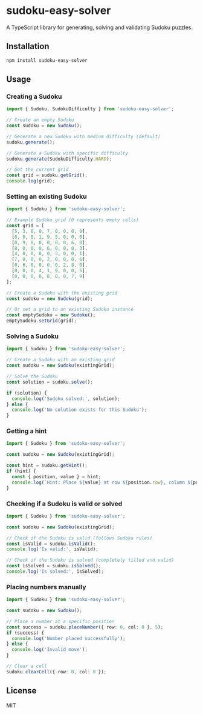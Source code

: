 # sudoku-easy-solver

A TypeScript library for generating, solving and validating Sudoku puzzles.

## Installation

```bash
npm install sudoku-easy-solver
```

## Usage

### Creating a Sudoku

```typescript
import { Sudoku, SudokuDifficulty } from 'sudoku-easy-solver';

// Create an empty Sudoku
const sudoku = new Sudoku();

// Generate a new Sudoku with medium difficulty (default)
sudoku.generate();

// Generate a Sudoku with specific difficulty
sudoku.generate(SudokuDifficulty.HARD);

// Get the current grid
const grid = sudoku.getGrid();
console.log(grid);
```

### Setting an existing Sudoku

```typescript
import { Sudoku } from 'sudoku-easy-solver';

// Example Sudoku grid (0 represents empty cells)
const grid = [
  [5, 3, 0, 0, 7, 0, 0, 0, 0],
  [6, 0, 0, 1, 9, 5, 0, 0, 0],
  [0, 9, 8, 0, 0, 0, 0, 6, 0],
  [8, 0, 0, 0, 6, 0, 0, 0, 3],
  [4, 0, 0, 8, 0, 3, 0, 0, 1],
  [7, 0, 0, 0, 2, 0, 0, 0, 6],
  [0, 6, 0, 0, 0, 0, 2, 8, 0],
  [0, 0, 0, 4, 1, 9, 0, 0, 5],
  [0, 0, 0, 0, 8, 0, 0, 7, 9]
];

// Create a Sudoku with the existing grid
const sudoku = new Sudoku(grid);

// Or set a grid to an existing Sudoku instance
const emptySudoku = new Sudoku();
emptySudoku.setGrid(grid);
```

### Solving a Sudoku

```typescript
import { Sudoku } from 'sudoku-easy-solver';

// Create a Sudoku with an existing grid
const sudoku = new Sudoku(existingGrid);

// Solve the Sudoku
const solution = sudoku.solve();

if (solution) {
  console.log('Sudoku solved:', solution);
} else {
  console.log('No solution exists for this Sudoku');
}
```

### Getting a hint

```typescript
import { Sudoku } from 'sudoku-easy-solver';

const sudoku = new Sudoku(existingGrid);

const hint = sudoku.getHint();
if (hint) {
  const { position, value } = hint;
  console.log(`Hint: Place ${value} at row ${position.row}, column ${position.col}`);
}
```

### Checking if a Sudoku is valid or solved

```typescript
import { Sudoku } from 'sudoku-easy-solver';

const sudoku = new Sudoku(existingGrid);

// Check if the Sudoku is valid (follows Sudoku rules)
const isValid = sudoku.isValid();
console.log('Is valid:', isValid);

// Check if the Sudoku is solved (completely filled and valid)
const isSolved = sudoku.isSolved();
console.log('Is solved:', isSolved);
```

### Placing numbers manually

```typescript
import { Sudoku } from 'sudoku-easy-solver';

const sudoku = new Sudoku();

// Place a number at a specific position
const success = sudoku.placeNumber({ row: 0, col: 0 }, 5);
if (success) {
  console.log('Number placed successfully');
} else {
  console.log('Invalid move');
}

// Clear a cell
sudoku.clearCell({ row: 0, col: 0 });
```

## License

MIT 